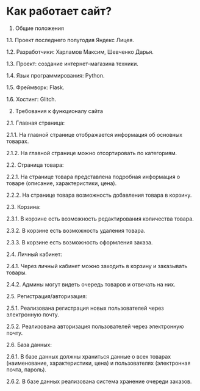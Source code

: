# Как работает сайт?

1. Общие положения

1.1. Проект последнего полугодия Яндекс Лицея.

1.2. Разработчики: Харламов Максим, Шевченко Дарья.

1.3. Проект: создание интернет-магазина техники.

1.4. Язык программирования: Python.

1.5. Фреймворк: Flask.

1.6. Хостинг: Glitch.

2. Требования к функционалу сайта

2.1. Главная страница:

2.1.1. На главной странице отображается информация об основных товарах.

2.1.2. На главной странице можно отсортировать по категориям.

2.2. Страница товара:

2.2.1. На странице товара представлена подробная информация о товаре (описание, характеристики, цена).

2.2.2. На странице товара возможность добавления товара в корзину.

2.3. Корзина:

2.3.1. В корзине есть возможность редактирования количества товара.

2.3.2. В корзине есть возможность удаления товара.

2.3.3. В корзине есть возможность оформления заказа.

2.4. Личный кабинет:

2.4.1. Через личный кабинет можно заходить в корзину и заказывать товары.

2.4.2. Админы могут видеть очередь товаров и отвечать на них.

2.5. Регистрация/авторизация:

2.5.1. Реализована регистрация новых пользователей через электронную почту.

2.5.2. Реализована авторизация пользователей через электронную почту.

2.6. База данных:

2.6.1. В базе данных должны храниться данные о всех товарах (наименование, характеристики, цена) и пользователях (электронная почта, пароль).

2.6.2. В базе данных реализована система хранение очереди заказов.
